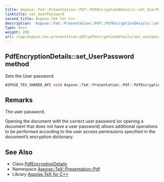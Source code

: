 ```yaml
---
title: Aspose::TeX::Presentation::Pdf::PdfEncryptionDetails::set_UserPassword method
linktitle: set_UserPassword
second_title: Aspose.TeX for C++
description: 'Aspose::TeX::Presentation::Pdf::PdfEncryptionDetails::set_UserPassword method. Sets the User password in C++.'
type: docs
weight: 200
url: /cpp/aspose.tex.presentation.pdf/pdfencryptiondetails/set_userpassword/
---
```

## PdfEncryptionDetails::set_UserPassword method


Sets the User password.

```cpp
ASPOSE_TEX_SHARED_API void Aspose::TeX::Presentation::Pdf::PdfEncryptionDetails::set_UserPassword(System::String value)
```

## Remarks


The user password. 

Opening the document with the correct user password (or opening a document that does not have a user password) allows additional operations to be performed according to the user access permissions specified in the document’s encryption dictionary. 
## See Also

* Class [PdfEncryptionDetails](../)
* Namespace [Aspose::TeX::Presentation::Pdf](../../)
* Library [Aspose.TeX for C++](../../../)

